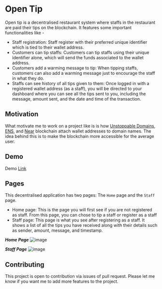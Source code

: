 # Open Tip

Open tip is a decentralised restaurant system where staffs in the restaurant are paid their tips on the blockchain.
It features some important functionalities like -

- Staff registration: Staff register with their preferred unique identifier which is tied to their wallet address.
- Customers can tip staffs: Customers can tip staffs using their unique identifier alone, which will send the funds associated to the wallet address.
- Customers add a warming message to tip: When tipping staffs, customers can also add a warming message just to encourage the staff in what they do.
- Staffs can see history of all tips given to them: Once logged in with a registered wallet address (as a staff), you will be directed to your dashboard where you can see all the tips sent to you, including the message, amount sent, and the date and time of the transaction.

## Motivation 
What motivate me to work on a project like is is how [Unstoppable Domains](https://unstoppabledomains.com/), [ENS](https://ens.domains/), and [Near](https://near.org/) blockchain attach wallet addresses to domain names. The idea behind this is to make the blockchain more accessible for the average user.

## Demo
Demo [Link](https://juliusgarba.github.io/Tip-Me)

## Pages
This decentralised application has two pages: The `Home` page and the `Staff` page.
- Home page: This is the page you will first see if you are not registered as  staff. From this page, you can chose to tip a staff or register as a staff
- Staff page: This page is what you see after registering as a staff. It shows a list of all the tips you have received along with their details such as sender, amount, message, and timestamp.

**_Home Page_**
![image](https://user-images.githubusercontent.com/111095570/191172681-84df5c26-5267-4522-8d25-c0a77e909693.png)


**_Staff Page_**
![image](https://user-images.githubusercontent.com/111095570/191172460-172f1959-b1c8-4140-9ce7-674827d883f2.png)

## Contributing 
This project is open to contribution via issues of pull request. Please let me know if you want me to add more features to the project.
